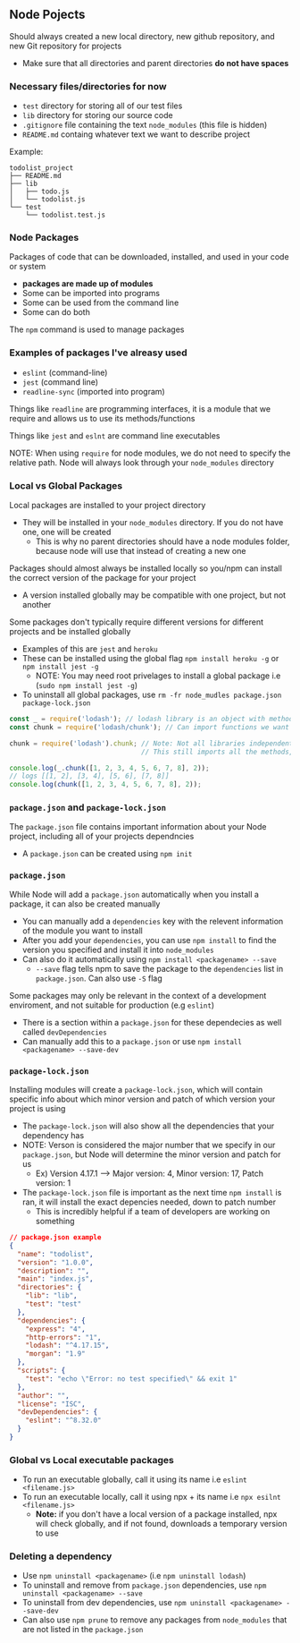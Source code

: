 ## Node Pojects ##
Should always created a new local directory, new github repository, and new Git repository for projects
- Make sure that all directories and parent directories **do not have spaces**

### Necessary files/directories for now ###
- `test` directory for storing all of our test files
- `lib` directory for storing our source code
- `.gitignore` file containing the text `node_modules` (this file is hidden)
- `README.md` containg whatever text we want to describe project

Example:
```
todolist_project
├── README.md
├── lib
│   ├── todo.js
│   └── todolist.js
└── test
    └── todolist.test.js
```

### Node Packages ###
Packages of code that can be downloaded, installed, and used in your code or system
- **packages are made up of modules**
- Some can be imported into programs
- Some can be used from the command line
- Some can do both

The `npm` command is used to manage packages

### Examples of packages I've alreasy used ### 
- `eslint` (command-line)
- `jest` (command line)
- `readline-sync` (imported into program)

Things like `readline` are programming interfaces, it is a module that we require and allows us to use its methods/functions

Things like `jest` and `eslnt` are command line executables

NOTE: When using `require` for node modules, we do not need to specify the relative path. Node will always look through your `node_modules` directory

### Local vs Global Packages ###
Local packages are installed to your project directory
- They will be installed in your `node_modules` directory. If you do not have one, one will be created
  - This is why no parent directories should have a node modules folder, because node will use that instead of creating a new one

Packages should almost always be installed locally so you/npm can install the correct version of the package for your project
- A version installed globally may be compatible with one project, but not another

Some packages don't typically require different versions for different projects and be installed globally
- Examples of this are `jest` and `heroku`
- These can be installed using the global flag `npm install heroku -g` or `npm install jest -g`
  - NOTE: You may need root privelages to install a global package i.e (`sudo npm install jest -g`)
- To uninstall all global packages, use `rm -fr node_mudles package.json package-lock.json`

```javascript
const _ = require('lodash'); // lodash library is an object with methods
const chunk = require('lodash/chunk'); // Can import functions we want directly (faster loading, less memory used)

chunk = require('lodash').chunk; // Note: Not all libraries independently export their functions like lodash. We can use this syntax for those
                                 // This still imports all the methods, but they get garbage collected quickly

console.log(_.chunk([1, 2, 3, 4, 5, 6, 7, 8], 2));
// logs [[1, 2], [3, 4], [5, 6], [7, 8]]
console.log(chunk([1, 2, 3, 4, 5, 6, 7, 8], 2));
```

### `package.json` and `package-lock.json` ###
The `package.json` file contains important information about your Node project, including all of your projects dependncies
- A `package.json` can be created using `npm init`

### `package.json` ###
While Node will add a `package.json` automatically when you install a package, it can also be created manually
- You can manually add a `dependencies` key with the relevent information of the module you want to install
- After you add your `dependencies`, you can use `npm install` to find the version you specified and install it into `node_modules`
- Can also do it automatically using `npm install <packagename> --save`
  - `--save` flag tells npm to save the package to the `dependencies` list in `package.json`. Can also use `-S` flag

Some packages may only be relevant in the context of a development enviroment, and not suitable for production (e.g `eslint`)
- There is a section within a `package.json` for these dependecies as well called `devDependencies`
- Can manually add this to a `package.json` or use `npm install <packagename> --save-dev`
### `package-lock.json` ###
Installing modules will create a `package-lock.json`, which will contain specific info about which minor version and patch of which version your project is using
  - The `package-lock.json` will also show all the dependencies that your dependency has
  - NOTE: Verson is considered the major number that we specify in our `package.json`, but Node will determine the minor version and patch for us
    - Ex) Version 4.17.1 --> Major version: 4, Minor version: 17, Patch version: 1
  - The `package-lock.json` file is important as the next time `npm install` is ran, it will install the exact depencies needed, down to patch number
    - This is incredibly helpful if a team of developers are working on something

```json
// package.json example
{
  "name": "todolist",
  "version": "1.0.0",
  "description": "",
  "main": "index.js",
  "directories": {
    "lib": "lib",
    "test": "test"
  },
  "dependencies": {
    "express": "4",
    "http-errors": "1",
    "lodash": "^4.17.15",
    "morgan": "1.9"
  },
  "scripts": {
    "test": "echo \"Error: no test specified\" && exit 1"
  },
  "author": "",
  "license": "ISC",
  "devDependencies": {
    "eslint": "^8.32.0"
  }
}
```

### Global vs Local executable packages ###
- To run an executable globally, call it using its name i.e `eslint <filename.js>`
- To run an executable locally, call it using npx + its name i.e `npx esilnt <filename.js>`
  - **Note:** if you don't have a local version of a package installed, npx will check globally, and if not found, downloads a temporary version to use

### Deleting a dependency ###
- Use `npm uninstall <packagename>` (i.e `npm uninstall lodash`)
- To uninstall and remove from `package.json` dependencies, use `npm uninstall <packagename> --save`
- To uninstall from dev dependencies, use `npm uninstall <packagename> --save-dev`
- Can also use `npm prune` to remove any packages from `node_modules` that are not listed in the `package.json`
